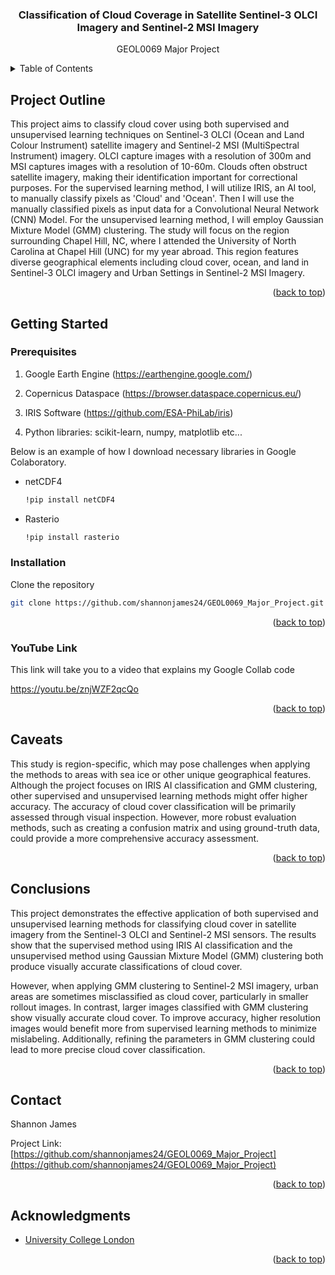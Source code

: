 <h3 align="center">Classification of Cloud Coverage in Satellite Sentinel-3 OLCI Imagery and Sentinel-2 MSI Imagery</h3>

  <p align="center">
    GEOL0069 Major Project
    <br />


<!-- TABLE OF CONTENTS -->
<details>
  <summary>Table of Contents</summary>
  <ol>
    <li>
      <a href="#project outline">Project Outline</a>
      <ul>
      </ul>
    </li>
    <li>
      <a href="#getting-started">Getting Started</a>
      <ul>
        <li><a href="#prerequisites">Prerequisites</a></li>
        <li><a href="#installation">Installation</a></li>
        <li><a href="#YouTube-Link">YouTube Link</a></li>
      </ul>
    </li>
    <li><a href="#caveats">Caveats</a></li>
    <li><a href="#conclusions">Conclusions</a></li>
    <li><a href="#contact">Contact</a></li>
    <li><a href="#acknowledgments">Acknowledgments</a></li>
  </ol>
</details>



<!-- PROJECT OUTLINE -->
## Project Outline

This project aims to classify cloud cover using both supervised and unsupervised learning techniques on Sentinel-3 OLCI (Ocean and Land Colour Instrument) satellite imagery and Sentinel-2 MSI (MultiSpectral Instrument) imagery. OLCI capture images with a resolution of 300m and MSI captures images with a resolution of 10-60m. Clouds often obstruct satellite imagery, making their identification important for correctional purposes. For the supervised learning method, I will utilize IRIS, an AI tool, to manually classify pixels as 'Cloud' and 'Ocean'. Then I will use the manually classified pixels as input data for a Convolutional Neural Network (CNN) Model. For the unsupervised learning method, I will employ Gaussian Mixture Model (GMM) clustering. The study will focus on the region surrounding Chapel Hill, NC, where I attended the University of North Carolina at Chapel Hill (UNC) for my year abroad. This region features diverse geographical elements including cloud cover, ocean, and land in Sentinel-3 OLCI imagery and Urban Settings in Sentinel-2 MSI Imagery.

<p align="right">(<a href="#readme-top">back to top</a>)</p>


<!-- GETTING STARTED -->
## Getting Started

### Prerequisites

1. Google Earth Engine (https://earthengine.google.com/)

2. Copernicus Dataspace (https://browser.dataspace.copernicus.eu/)

3. IRIS Software (https://github.com/ESA-PhiLab/iris)

4. Python libraries: scikit-learn, numpy, matplotlib etc...

Below is an example of how I download necessary libraries in Google Colaboratory. 

* netCDF4
  ```sh
  !pip install netCDF4
  ```
* Rasterio
  ```sh
  !pip install rasterio
  ```
### Installation

Clone the repository
   ```sh
   git clone https://github.com/shannonjames24/GEOL0069_Major_Project.git
   ```

<p align="right">(<a href="#readme-top">back to top</a>)</p>

### YouTube Link

This link will take you to a video that explains my Google Collab code

https://youtu.be/znjWZF2qcQo

<p align="right">(<a href="#readme-top">back to top</a>)</p>

<!-- CAVEATS -->
## Caveats

This study is region-specific, which may pose challenges when applying the methods to areas with sea ice or other unique geographical features. Although the project focuses on IRIS AI classification and GMM clustering, other supervised and unsupervised learning methods might offer higher accuracy. The accuracy of cloud cover classification will be primarily assessed through visual inspection. However, more robust evaluation methods, such as creating a confusion matrix and using ground-truth data, could provide a more comprehensive accuracy assessment.

<p align="right">(<a href="#readme-top">back to top</a>)</p>

<!-- CONCLUSIONS -->
## Conclusions

This project demonstrates the effective application of both supervised and unsupervised learning methods for classifying cloud cover in satellite imagery from the Sentinel-3 OLCI and Sentinel-2 MSI sensors. The results show that the supervised method using IRIS AI classification and the unsupervised method using Gaussian Mixture Model (GMM) clustering both produce visually accurate classifications of cloud cover.

However, when applying GMM clustering to Sentinel-2 MSI imagery, urban areas are sometimes misclassified as cloud cover, particularly in smaller rollout images. In contrast, larger images classified with GMM clustering show visually accurate cloud cover. To improve accuracy, higher resolution images would benefit more from supervised learning methods to minimize mislabeling. Additionally, refining the parameters in GMM clustering could lead to more precise cloud cover classification.

<p align="right">(<a href="#readme-top">back to top</a>)</p>

<!-- CONTACT -->
## Contact

Shannon James

Project Link: [https://github.com/shannonjames24/GEOL0069_Major_Project](https://github.com/shannonjames24/GEOL0069_Major_Project)

<p align="right">(<a href="#readme-top">back to top</a>)</p>



<!-- ACKNOWLEDGMENTS -->
## Acknowledgments

* [University College London]()

<p align="right">(<a href="#readme-top">back to top</a>)</p>

